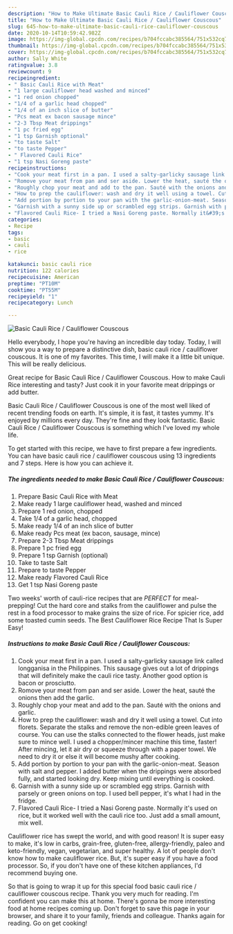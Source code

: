```yaml
---
description: "How to Make Ultimate Basic Cauli Rice / Cauliflower Couscous"
title: "How to Make Ultimate Basic Cauli Rice / Cauliflower Couscous"
slug: 645-how-to-make-ultimate-basic-cauli-rice-cauliflower-couscous
date: 2020-10-14T10:59:42.982Z
image: https://img-global.cpcdn.com/recipes/b704fccabc385564/751x532cq70/basic-cauli-rice-cauliflower-couscous-recipe-main-photo.jpg
thumbnail: https://img-global.cpcdn.com/recipes/b704fccabc385564/751x532cq70/basic-cauli-rice-cauliflower-couscous-recipe-main-photo.jpg
cover: https://img-global.cpcdn.com/recipes/b704fccabc385564/751x532cq70/basic-cauli-rice-cauliflower-couscous-recipe-main-photo.jpg
author: Sally White
ratingvalue: 3.8
reviewcount: 9
recipeingredient:
- " Basic Cauli Rice with Meat"
- "1 large cauliflower head washed and minced"
- "1 red onion chopped"
- "1/4 of a garlic head chopped"
- "1/4 of an inch slice of butter"
- "Pcs meat ex bacon sausage mince"
- "2-3 Tbsp Meat drippings"
- "1 pc fried egg"
- "1 tsp Garnish optional"
- "to taste Salt"
- "to taste Pepper"
- " Flavored Cauli Rice"
- "1 tsp Nasi Goreng paste"
recipeinstructions:
- "Cook your meat first in a pan. I used a salty-garlicky sausage link called longganisa in the Philippines. This sausage gives out a lot of drippings that will definitely make the cauli rice tasty. Another good option is bacon or prosciutto."
- "Romove your meat from pan and ser aside. Lower the heat, sauté the onions then add the garlic."
- "Roughly chop your meat and add to the pan. Sauté with the onions and garlic."
- "How to prep the cauliflower: wash and dry it well using a towel. Cut into florets. Separate the stalks and remove the non-edible green leaves of course. You can use the stalks connected to the flower heads, just make sure to mince well. I used a chopper/mincer machine this time, faster! After mincing, let it air dry or squeeze through with a paper towel. We need to dry it or else it will become mushy after cooking."
- "Add portion by portion to your pan with the garlic-onion-meat. Season with salt and pepper. I added butter when the drippings were absorbed fully, and started looking dry. Keep mixing until everything is cooked."
- "Garnish with a sunny side up or scrambled egg strips. Garnish with parsely or green onions on top. I used bell pepper, it&#39;s what I had in the fridge."
- "Flavored Cauli Rice- I tried a Nasi Goreng paste. Normally it&#39;s used on rice, but it worked well with the cauli rice too. Just add a small amount, mix well."
categories:
- Recipe
tags:
- basic
- cauli
- rice

katakunci: basic cauli rice 
nutrition: 122 calories
recipecuisine: American
preptime: "PT10M"
cooktime: "PT55M"
recipeyield: "1"
recipecategory: Lunch

---
```



![Basic Cauli Rice / Cauliflower Couscous](https://img-global.cpcdn.com/recipes/b704fccabc385564/751x532cq70/basic-cauli-rice-cauliflower-couscous-recipe-main-photo.jpg)

Hello everybody, I hope you're having an incredible day today. Today, I will show you a way to prepare a distinctive dish, basic cauli rice / cauliflower couscous. It is one of my favorites. This time, I will make it a little bit unique. This will be really delicious.

Great recipe for Basic Cauli Rice / Cauliflower Couscous. How to make Cauli Rice interesting and tasty? Just cook it in your favorite meat drippings or add butter.

Basic Cauli Rice / Cauliflower Couscous is one of the most well liked of recent trending foods on earth. It's simple, it is fast, it tastes yummy. It's enjoyed by millions every day. They're fine and they look fantastic. Basic Cauli Rice / Cauliflower Couscous is something which I've loved my whole life.


To get started with this recipe, we have to first prepare a few ingredients. You can have basic cauli rice / cauliflower couscous using 13 ingredients and 7 steps. Here is how you can achieve it.

<!--inarticleads1-->

##### The ingredients needed to make Basic Cauli Rice / Cauliflower Couscous:

1. Prepare  Basic Cauli Rice with Meat
1. Make ready 1 large cauliflower head, washed and minced
1. Prepare 1 red onion, chopped
1. Take 1/4 of a garlic head, chopped
1. Make ready 1/4 of an inch slice of butter
1. Make ready Pcs meat (ex bacon, sausage, mince)
1. Prepare 2-3 Tbsp Meat drippings
1. Prepare 1 pc fried egg
1. Prepare 1 tsp Garnish (optional)
1. Take to taste Salt
1. Prepare to taste Pepper
1. Make ready  Flavored Cauli Rice
1. Get 1 tsp Nasi Goreng paste


Two weeks&#39; worth of cauli-rice recipes that are *PERFECT* for meal-prepping! Cut the hard core and stalks from the cauliflower and pulse the rest in a food processor to make grains the size of rice. For spicier rice, add some toasted cumin seeds. The Best Cauliflower Rice Recipe That Is Super Easy! 

<!--inarticleads2-->

##### Instructions to make Basic Cauli Rice / Cauliflower Couscous:

1. Cook your meat first in a pan. I used a salty-garlicky sausage link called longganisa in the Philippines. This sausage gives out a lot of drippings that will definitely make the cauli rice tasty. Another good option is bacon or prosciutto.
1. Romove your meat from pan and ser aside. Lower the heat, sauté the onions then add the garlic.
1. Roughly chop your meat and add to the pan. Sauté with the onions and garlic.
1. How to prep the cauliflower: wash and dry it well using a towel. Cut into florets. Separate the stalks and remove the non-edible green leaves of course. You can use the stalks connected to the flower heads, just make sure to mince well. I used a chopper/mincer machine this time, faster! After mincing, let it air dry or squeeze through with a paper towel. We need to dry it or else it will become mushy after cooking.
1. Add portion by portion to your pan with the garlic-onion-meat. Season with salt and pepper. I added butter when the drippings were absorbed fully, and started looking dry. Keep mixing until everything is cooked.
1. Garnish with a sunny side up or scrambled egg strips. Garnish with parsely or green onions on top. I used bell pepper, it&#39;s what I had in the fridge.
1. Flavored Cauli Rice- I tried a Nasi Goreng paste. Normally it&#39;s used on rice, but it worked well with the cauli rice too. Just add a small amount, mix well.


Cauliflower rice has swept the world, and with good reason! It is super easy to make, it&#39;s low in carbs, grain-free, gluten-free, allergy-friendly, paleo and keto-friendly, vegan, vegetarian, and super healthy. A lot of people don&#39;t know how to make cauliflower rice. But, it&#39;s super easy if you have a food processor. So, if you don&#39;t have one of these kitchen appliances, I&#39;d recommend buying one. 

So that is going to wrap it up for this special food basic cauli rice / cauliflower couscous recipe. Thank you very much for reading. I'm confident you can make this at home. There's gonna be more interesting food at home recipes coming up. Don't forget to save this page in your browser, and share it to your family, friends and colleague. Thanks again for reading. Go on get cooking!

